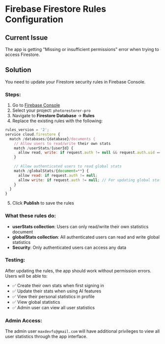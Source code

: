 # Firebase Firestore Rules Configuration

## Current Issue
The app is getting "Missing or insufficient permissions" error when trying to access Firestore.

## Solution
You need to update your Firestore security rules in Firebase Console.

### Steps:
1. Go to [Firebase Console](https://console.firebase.google.com/)
2. Select your project: `photorestorer-pro`
3. Navigate to **Firestore Database** → **Rules**
4. Replace the existing rules with the following:

```javascript
rules_version = '2';
service cloud.firestore {
  match /databases/{database}/documents {
    // Allow users to read/write their own stats
    match /userStats/{userId} {
      allow read, write: if request.auth != null && request.auth.uid == userId;
    }
    
    // Allow authenticated users to read global stats
    match /globalStats/{document=**} {
      allow read: if request.auth != null;
      allow write: if request.auth != null; // For updating global stats
    }
  }
}
```

5. Click **Publish** to save the rules

### What these rules do:
- **userStats collection**: Users can only read/write their own statistics document
- **globalStats collection**: All authenticated users can read and write global statistics
- **Security**: Only authenticated users can access any data

### Testing:
After updating the rules, the app should work without permission errors. Users will be able to:
- ✅ Create their own stats when first signing in
- ✅ Update their stats when using AI features  
- ✅ View their personal statistics in profile
- ✅ View global statistics
- ✅ Admin user can view all user statistics

### Admin Access:
The admin user `maxdevfs@gmail.com` will have additional privileges to view all user statistics through the app interface.
